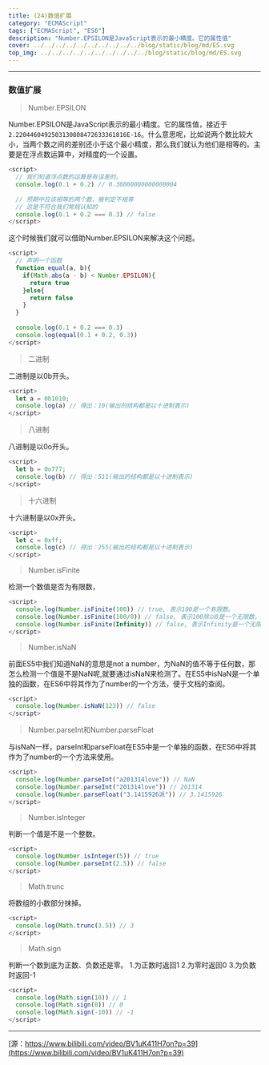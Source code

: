 ```yaml
---
title: (24)数值扩展
category: "ECMAScript"
tags: ["ECMAScript", "ES6"]
description: "Number.EPSILON是JavaScript表示的最小精度。它的属性值"
cover: ../../../../../../../../../../blog/static/blog/md/ES.svg
top_img: ../../../../../../../../../../blog/static/blog/md/ES.svg
---
```


***

### 数值扩展

> Number.EPSILON

Number.EPSILON是JavaScript表示的最小精度。它的属性值，接近于`2.2204460492503130808472633361816E-16`。什么意思呢，比如说两个数比较大小，当两个数之间的差别还小于这个最小精度，那么我们就认为他们是相等的。主要是在浮点数运算中，对精度的一个设置。

```js es6
<script>
  // 我们知道浮点数的运算是有误差的。
  console.log(0.1 + 0.2) // 0.30000000000000004
  
  // 预期中应该相等的两个数，被判定不相等
  // 这是不符合我们常规认知的
  console.log(0.1 + 0.2 === 0.3) // false
</script>
```


这个时候我们就可以借助Number.EPSILON来解决这个问题。

```js es6
<script>
  // 声明一个函数
  function equal(a, b){
    if(Math.abs(a - b) < Number.EPSILON){
      return true
    }else{
      return false
    }
  }
  
  console.log(0.1 + 0.2 === 0.3)
  console.log(equal(0.1 + 0.2, 0.3))
</script>
```


> 二进制

二进制是以0b开头。

```js es6
<script>
  let a = 0b1010;
  console.log(a) // 得出：10(输出的结构都是以十进制表示)
</script>
```


> 八进制

八进制是以0o开头。

```js es6
<script>
  let b = 0o777;
  console.log(b) // 得出：511(输出的结构都是以十进制表示)
</script>
```


> 十六进制

十六进制是以0x开头。

```js es6
<script>
  let c = 0xff;
  console.log(c) // 得出：255(输出的结构都是以十进制表示)
</script>
```


> Number.isFinite

检测一个数值是否为有限数，

```js es6
<script>
  console.log(Number.isFinite(100)) // true, 表示100是一个有限数。
  console.log(Number.isFinite(100/0)) // false, 表示100除以0是一个无限数。
  console.log(Number.isFinite(Infinity)) // false, 表示Infinity是一个无限数。
</script>
```


> Number.isNaN

前面ES5中我们知道NaN的意思是not a number，为NaN的值不等于任何数，那怎么检测一个值是不是NaN呢,就要通过isNaN来检测了。在ES5中isNaN是一个单独的函数，在ES6中将其作为了number的一个方法，便于文档的查阅。

```js es6
<script>
  console.log(Number.isNaN(123)) // false
</script>
```


> Number.parseInt和Number.parseFloat

与isNaN一样，parseInt和parseFloat在ES5中是一个单独的函数，在ES6中将其作为了number的一个方法来使用。

```js es6
<script>
  console.log(Number.parseInt("a201314love")) // NaN
  console.log(Number.parseInt("201314love")) // 201314
  console.log(Number.parseFloat("3.1415926派")) // 3.1415926
</script>
```


> Number.isInteger

判断一个值是不是一个整数。

```js es6
<script>
  console.log(Number.isInteger(5)) // true
  console.log(Number.parseInt(2.5)) // false
</script>
```


> Math.trunc

将数组的小数部分抹掉。

```js es6
<script>
  console.log(Math.trunc(3.5)) // 3
</script>
```


> Math.sign

判断一个数到底为正数、负数还是零。
1.为正数时返回1
2.为零时返回0
3.为负数时返回-1

```js es6
<script>
  console.log(Math.sign(10)) // 1
  console.log(Math.sign(0)) // 0
  console.log(Math.sign(-10)) // -1
</script>
```


***

[源：https://www.bilibili.com/video/BV1uK411H7on?p=39](https://www.bilibili.com/video/BV1uK411H7on?p=39)
